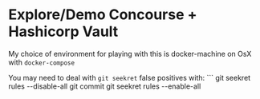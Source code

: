 # Explore/Demo Concourse + Hashicorp Vault

My choice of environment for playing with this is 
docker-machine on OsX with `docker-compose`

You may need to deal with `git seekret` false positives with: ```
git seekret rules --disable-all
git commit
git seekret rules --enable-all
```
